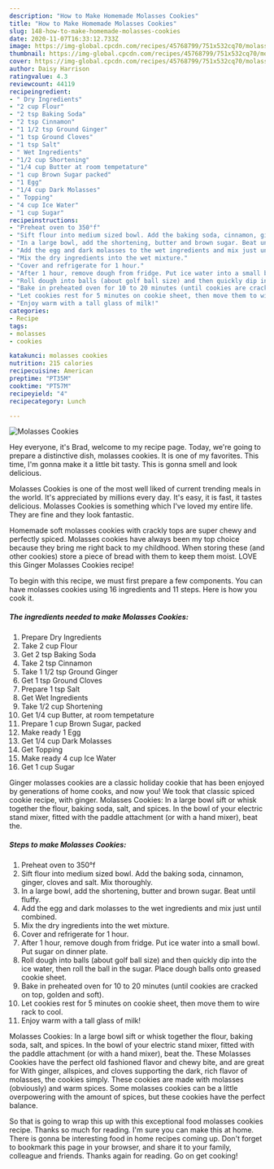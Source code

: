```yaml
---
description: "How to Make Homemade Molasses Cookies"
title: "How to Make Homemade Molasses Cookies"
slug: 148-how-to-make-homemade-molasses-cookies
date: 2020-11-07T16:33:12.733Z
image: https://img-global.cpcdn.com/recipes/45768799/751x532cq70/molasses-cookies-recipe-main-photo.jpg
thumbnail: https://img-global.cpcdn.com/recipes/45768799/751x532cq70/molasses-cookies-recipe-main-photo.jpg
cover: https://img-global.cpcdn.com/recipes/45768799/751x532cq70/molasses-cookies-recipe-main-photo.jpg
author: Daisy Harrison
ratingvalue: 4.3
reviewcount: 44119
recipeingredient:
- " Dry Ingredients"
- "2 cup Flour"
- "2 tsp Baking Soda"
- "2 tsp Cinnamon"
- "1 1/2 tsp Ground Ginger"
- "1 tsp Ground Cloves"
- "1 tsp Salt"
- " Wet Ingredients"
- "1/2 cup Shortening"
- "1/4 cup Butter at room tempetature"
- "1 cup Brown Sugar packed"
- "1 Egg"
- "1/4 cup Dark Molasses"
- " Topping"
- "4 cup Ice Water"
- "1 cup Sugar"
recipeinstructions:
- "Preheat oven to 350°f"
- "Sift flour into medium sized bowl. Add the baking soda, cinnamon, ginger, cloves and salt. Mix thoroughly."
- "In a large bowl, add the shortening, butter and brown sugar. Beat until fluffy."
- "Add the egg and dark molasses to the wet ingredients and mix just until combined."
- "Mix the dry ingredients into the wet mixture."
- "Cover and refrigerate for 1 hour."
- "After 1 hour, remove dough from fridge. Put ice water into a small bowl. Put sugar on dinner plate."
- "Roll dough into balls (about golf ball size) and then quickly dip into the ice water, then roll the ball in the sugar. Place dough balls onto greased cookie sheet."
- "Bake in preheated oven for 10 to 20 minutes (until cookies are cracked on top, golden and soft)."
- "Let cookies rest for 5 minutes on cookie sheet, then move them to wire rack to cool."
- "Enjoy warm with a tall glass of milk!"
categories:
- Recipe
tags:
- molasses
- cookies

katakunci: molasses cookies 
nutrition: 215 calories
recipecuisine: American
preptime: "PT35M"
cooktime: "PT57M"
recipeyield: "4"
recipecategory: Lunch

---
```



![Molasses Cookies](https://img-global.cpcdn.com/recipes/45768799/751x532cq70/molasses-cookies-recipe-main-photo.jpg)

Hey everyone, it's Brad, welcome to my recipe page. Today, we're going to prepare a distinctive dish, molasses cookies. It is one of my favorites. This time, I'm gonna make it a little bit tasty. This is gonna smell and look delicious.

Molasses Cookies is one of the most well liked of current trending meals in the world. It's appreciated by millions every day. It's easy, it is fast, it tastes delicious. Molasses Cookies is something which I've loved my entire life. They are fine and they look fantastic.

Homemade soft molasses cookies with crackly tops are super chewy and perfectly spiced. Molasses cookies have always been my top choice because they bring me right back to my childhood. When storing these (and other cookies) store a piece of bread with them to keep them moist. LOVE this Ginger Molasses Cookies recipe!


To begin with this recipe, we must first prepare a few components. You can have molasses cookies using 16 ingredients and 11 steps. Here is how you cook it.

<!--inarticleads1-->

##### The ingredients needed to make Molasses Cookies:

1. Prepare  Dry Ingredients
1. Take 2 cup Flour
1. Get 2 tsp Baking Soda
1. Take 2 tsp Cinnamon
1. Take 1 1/2 tsp Ground Ginger
1. Get 1 tsp Ground Cloves
1. Prepare 1 tsp Salt
1. Get  Wet Ingredients
1. Take 1/2 cup Shortening
1. Get 1/4 cup Butter, at room tempetature
1. Prepare 1 cup Brown Sugar, packed
1. Make ready 1 Egg
1. Get 1/4 cup Dark Molasses
1. Get  Topping
1. Make ready 4 cup Ice Water
1. Get 1 cup Sugar


Ginger molasses cookies are a classic holiday cookie that has been enjoyed by generations of home cooks, and now you! We took that classic spiced cookie recipe, with ginger. Molasses Cookies: In a large bowl sift or whisk together the flour, baking soda, salt, and spices. In the bowl of your electric stand mixer, fitted with the paddle attachment (or with a hand mixer), beat the. 

<!--inarticleads2-->

##### Steps to make Molasses Cookies:

1. Preheat oven to 350°f
1. Sift flour into medium sized bowl. Add the baking soda, cinnamon, ginger, cloves and salt. Mix thoroughly.
1. In a large bowl, add the shortening, butter and brown sugar. Beat until fluffy.
1. Add the egg and dark molasses to the wet ingredients and mix just until combined.
1. Mix the dry ingredients into the wet mixture.
1. Cover and refrigerate for 1 hour.
1. After 1 hour, remove dough from fridge. Put ice water into a small bowl. Put sugar on dinner plate.
1. Roll dough into balls (about golf ball size) and then quickly dip into the ice water, then roll the ball in the sugar. Place dough balls onto greased cookie sheet.
1. Bake in preheated oven for 10 to 20 minutes (until cookies are cracked on top, golden and soft).
1. Let cookies rest for 5 minutes on cookie sheet, then move them to wire rack to cool.
1. Enjoy warm with a tall glass of milk!


Molasses Cookies: In a large bowl sift or whisk together the flour, baking soda, salt, and spices. In the bowl of your electric stand mixer, fitted with the paddle attachment (or with a hand mixer), beat the. These Molasses Cookies have the perfect old fashioned flavor and chewy bite, and are great for With ginger, allspices, and cloves supporting the dark, rich flavor of molasses, the cookies simply. These cookies are made with molasses (obviously) and warm spices. Some molasses cookies can be a little overpowering with the amount of spices, but these cookies have the perfect balance. 

So that is going to wrap this up with this exceptional food molasses cookies recipe. Thanks so much for reading. I'm sure you can make this at home. There is gonna be interesting food in home recipes coming up. Don't forget to bookmark this page in your browser, and share it to your family, colleague and friends. Thanks again for reading. Go on get cooking!
